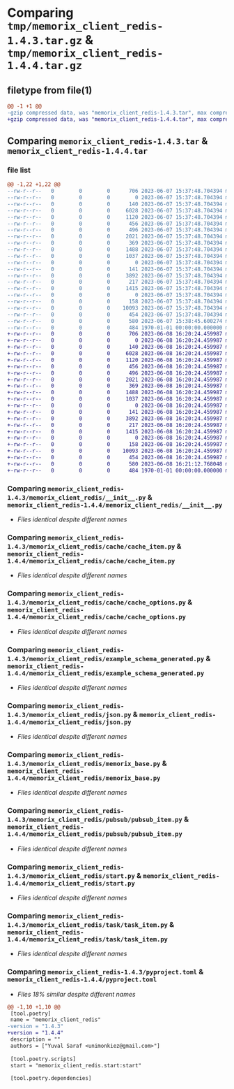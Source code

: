 # Comparing `tmp/memorix_client_redis-1.4.3.tar.gz` & `tmp/memorix_client_redis-1.4.4.tar.gz`

## filetype from file(1)

```diff
@@ -1 +1 @@
-gzip compressed data, was "memorix_client_redis-1.4.3.tar", max compression
+gzip compressed data, was "memorix_client_redis-1.4.4.tar", max compression
```

## Comparing `memorix_client_redis-1.4.3.tar` & `memorix_client_redis-1.4.4.tar`

### file list

```diff
@@ -1,22 +1,22 @@
--rw-r--r--   0        0        0      706 2023-06-07 15:37:48.704394 memorix_client_redis-1.4.3/memorix_client_redis/__init__.py
--rw-r--r--   0        0        0        0 2023-06-07 15:37:48.704394 memorix_client_redis-1.4.3/memorix_client_redis/cache/__init__.py
--rw-r--r--   0        0        0      140 2023-06-07 15:37:48.704394 memorix_client_redis-1.4.3/memorix_client_redis/cache/cache_base.py
--rw-r--r--   0        0        0     6028 2023-06-07 15:37:48.704394 memorix_client_redis-1.4.3/memorix_client_redis/cache/cache_item.py
--rw-r--r--   0        0        0     1120 2023-06-07 15:37:48.704394 memorix_client_redis-1.4.3/memorix_client_redis/cache/cache_options.py
--rw-r--r--   0        0        0      456 2023-06-07 15:37:48.704394 memorix_client_redis-1.4.3/memorix_client_redis/default_options.py
--rw-r--r--   0        0        0      496 2023-06-07 15:37:48.704394 memorix_client_redis-1.4.3/memorix_client_redis/example-schema.memorix
--rw-r--r--   0        0        0     2021 2023-06-07 15:37:48.704394 memorix_client_redis-1.4.3/memorix_client_redis/example_schema_generated.py
--rw-r--r--   0        0        0      369 2023-06-07 15:37:48.704394 memorix_client_redis-1.4.3/memorix_client_redis/hash_key.py
--rw-r--r--   0        0        0     1488 2023-06-07 15:37:48.704394 memorix_client_redis-1.4.3/memorix_client_redis/json.py
--rw-r--r--   0        0        0     1037 2023-06-07 15:37:48.704394 memorix_client_redis-1.4.3/memorix_client_redis/memorix_base.py
--rw-r--r--   0        0        0        0 2023-06-07 15:37:48.704394 memorix_client_redis-1.4.3/memorix_client_redis/pubsub/__init__.py
--rw-r--r--   0        0        0      141 2023-06-07 15:37:48.704394 memorix_client_redis-1.4.3/memorix_client_redis/pubsub/pubsub_base.py
--rw-r--r--   0        0        0     3892 2023-06-07 15:37:48.704394 memorix_client_redis-1.4.3/memorix_client_redis/pubsub/pubsub_item.py
--rw-r--r--   0        0        0      217 2023-06-07 15:37:48.704394 memorix_client_redis-1.4.3/memorix_client_redis/redis_connection.py
--rw-r--r--   0        0        0     1415 2023-06-07 15:37:48.704394 memorix_client_redis-1.4.3/memorix_client_redis/start.py
--rw-r--r--   0        0        0        0 2023-06-07 15:37:48.704394 memorix_client_redis-1.4.3/memorix_client_redis/task/__init__.py
--rw-r--r--   0        0        0      158 2023-06-07 15:37:48.704394 memorix_client_redis-1.4.3/memorix_client_redis/task/task_base.py
--rw-r--r--   0        0        0    10093 2023-06-07 15:37:48.704394 memorix_client_redis-1.4.3/memorix_client_redis/task/task_item.py
--rw-r--r--   0        0        0      454 2023-06-07 15:37:48.704394 memorix_client_redis-1.4.3/memorix_client_redis/task/task_options.py
--rw-r--r--   0        0        0      580 2023-06-07 15:38:45.600274 memorix_client_redis-1.4.3/pyproject.toml
--rw-r--r--   0        0        0      484 1970-01-01 00:00:00.000000 memorix_client_redis-1.4.3/PKG-INFO
+-rw-r--r--   0        0        0      706 2023-06-08 16:20:24.459987 memorix_client_redis-1.4.4/memorix_client_redis/__init__.py
+-rw-r--r--   0        0        0        0 2023-06-08 16:20:24.459987 memorix_client_redis-1.4.4/memorix_client_redis/cache/__init__.py
+-rw-r--r--   0        0        0      140 2023-06-08 16:20:24.459987 memorix_client_redis-1.4.4/memorix_client_redis/cache/cache_base.py
+-rw-r--r--   0        0        0     6028 2023-06-08 16:20:24.459987 memorix_client_redis-1.4.4/memorix_client_redis/cache/cache_item.py
+-rw-r--r--   0        0        0     1120 2023-06-08 16:20:24.459987 memorix_client_redis-1.4.4/memorix_client_redis/cache/cache_options.py
+-rw-r--r--   0        0        0      456 2023-06-08 16:20:24.459987 memorix_client_redis-1.4.4/memorix_client_redis/default_options.py
+-rw-r--r--   0        0        0      496 2023-06-08 16:20:24.459987 memorix_client_redis-1.4.4/memorix_client_redis/example-schema.memorix
+-rw-r--r--   0        0        0     2021 2023-06-08 16:20:24.459987 memorix_client_redis-1.4.4/memorix_client_redis/example_schema_generated.py
+-rw-r--r--   0        0        0      369 2023-06-08 16:20:24.459987 memorix_client_redis-1.4.4/memorix_client_redis/hash_key.py
+-rw-r--r--   0        0        0     1488 2023-06-08 16:20:24.459987 memorix_client_redis-1.4.4/memorix_client_redis/json.py
+-rw-r--r--   0        0        0     1037 2023-06-08 16:20:24.459987 memorix_client_redis-1.4.4/memorix_client_redis/memorix_base.py
+-rw-r--r--   0        0        0        0 2023-06-08 16:20:24.459987 memorix_client_redis-1.4.4/memorix_client_redis/pubsub/__init__.py
+-rw-r--r--   0        0        0      141 2023-06-08 16:20:24.459987 memorix_client_redis-1.4.4/memorix_client_redis/pubsub/pubsub_base.py
+-rw-r--r--   0        0        0     3892 2023-06-08 16:20:24.459987 memorix_client_redis-1.4.4/memorix_client_redis/pubsub/pubsub_item.py
+-rw-r--r--   0        0        0      217 2023-06-08 16:20:24.459987 memorix_client_redis-1.4.4/memorix_client_redis/redis_connection.py
+-rw-r--r--   0        0        0     1415 2023-06-08 16:20:24.459987 memorix_client_redis-1.4.4/memorix_client_redis/start.py
+-rw-r--r--   0        0        0        0 2023-06-08 16:20:24.459987 memorix_client_redis-1.4.4/memorix_client_redis/task/__init__.py
+-rw-r--r--   0        0        0      158 2023-06-08 16:20:24.459987 memorix_client_redis-1.4.4/memorix_client_redis/task/task_base.py
+-rw-r--r--   0        0        0    10093 2023-06-08 16:20:24.459987 memorix_client_redis-1.4.4/memorix_client_redis/task/task_item.py
+-rw-r--r--   0        0        0      454 2023-06-08 16:20:24.459987 memorix_client_redis-1.4.4/memorix_client_redis/task/task_options.py
+-rw-r--r--   0        0        0      580 2023-06-08 16:21:12.768048 memorix_client_redis-1.4.4/pyproject.toml
+-rw-r--r--   0        0        0      484 1970-01-01 00:00:00.000000 memorix_client_redis-1.4.4/PKG-INFO
```

### Comparing `memorix_client_redis-1.4.3/memorix_client_redis/__init__.py` & `memorix_client_redis-1.4.4/memorix_client_redis/__init__.py`

 * *Files identical despite different names*

### Comparing `memorix_client_redis-1.4.3/memorix_client_redis/cache/cache_item.py` & `memorix_client_redis-1.4.4/memorix_client_redis/cache/cache_item.py`

 * *Files identical despite different names*

### Comparing `memorix_client_redis-1.4.3/memorix_client_redis/cache/cache_options.py` & `memorix_client_redis-1.4.4/memorix_client_redis/cache/cache_options.py`

 * *Files identical despite different names*

### Comparing `memorix_client_redis-1.4.3/memorix_client_redis/example_schema_generated.py` & `memorix_client_redis-1.4.4/memorix_client_redis/example_schema_generated.py`

 * *Files identical despite different names*

### Comparing `memorix_client_redis-1.4.3/memorix_client_redis/json.py` & `memorix_client_redis-1.4.4/memorix_client_redis/json.py`

 * *Files identical despite different names*

### Comparing `memorix_client_redis-1.4.3/memorix_client_redis/memorix_base.py` & `memorix_client_redis-1.4.4/memorix_client_redis/memorix_base.py`

 * *Files identical despite different names*

### Comparing `memorix_client_redis-1.4.3/memorix_client_redis/pubsub/pubsub_item.py` & `memorix_client_redis-1.4.4/memorix_client_redis/pubsub/pubsub_item.py`

 * *Files identical despite different names*

### Comparing `memorix_client_redis-1.4.3/memorix_client_redis/start.py` & `memorix_client_redis-1.4.4/memorix_client_redis/start.py`

 * *Files identical despite different names*

### Comparing `memorix_client_redis-1.4.3/memorix_client_redis/task/task_item.py` & `memorix_client_redis-1.4.4/memorix_client_redis/task/task_item.py`

 * *Files identical despite different names*

### Comparing `memorix_client_redis-1.4.3/pyproject.toml` & `memorix_client_redis-1.4.4/pyproject.toml`

 * *Files 18% similar despite different names*

```diff
@@ -1,10 +1,10 @@
 [tool.poetry]
 name = "memorix_client_redis"
-version = "1.4.3"
+version = "1.4.4"
 description = ""
 authors = ["Yuval Saraf <unimonkiez@gmail.com>"]
 
 [tool.poetry.scripts]
 start = "memorix_client_redis.start:start"
 
 [tool.poetry.dependencies]
```

